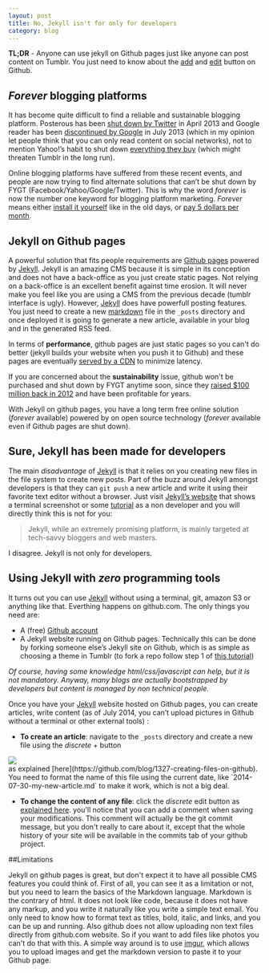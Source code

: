 ```yaml
---
layout: post
title: No, Jekyll isn't for only for developers
category: blog
---
```

**TL;DR** -  Anyone can use jekyll on Github pages just like anyone can post content on Tumblr. You just need to know about the [add](https://help.github.com/articles/creating-new-files) and [edit](https://help.github.com/articles/editing-files-in-your-repository) button on Github.

## _Forever_ blogging platforms

It has become quite difficult to find a reliable and sustainable blogging platform. Posterous has been [shut down by Twitter](http://www.posterous.com/) in April 2013 and Google reader has been [discontinued by Google](http://www.google.com/reader/about/) in July 2013 (which in my opinion let people think that you can only read content on social networks), not to mention Yahoo!’s habit to shut down [everything they buy](http://bgr.com/2014/03/07/yahoo-shutting-down-startups/) (which might threaten Tumblr in the long run). 

Online blogging platforms have suffered from these recent events, and people are now trying to find alternate solutions that can’t be shut down by FYGT (Facebook/Yahoo/Google/Twitter). This is why the word _forever_ is now the number one keyword for blogging platform marketing. _Forever_ means either [install it yourself](https://ghost.org/pricing/) like in the old days, or [pay 5 dollars per month](https://posthaven.com/). 

## Jekyll on Github pages

A powerful solution that fits people requirements are [Github pages](https://pages.github.com/) powered by [Jekyll](http://jekyllrb.com/). Jekyll is an amazing CMS because it is simple in its conception and does not have a back-office as you just create static pages. Not relying on a back-office is an excellent benefit against time erosion. It will never make you feel like you are using a CMS from the previous decade (tumblr interface is ugly). However, [Jekyll](http://jekyllrb.com/) does have powerfull posting features. You just need to create a new [markdown](http://daringfireball.net/projects/markdown/) file in the `_posts` directory and once deployed it is going to generate a new article, available in your blog and in the generated RSS feed.

In terms of **performance**, github pages are just static pages so you can't do better (jekyll builds your website when you push it to Github) and these pages are eventually [served by a CDN](https://github.com/blog/1715-faster-more-awesome-github-pages) to minimize latency.

If you are concerned about the **sustainability** issue, github won't be purchased and shut down by FYGT anytime soon, since they [raised $100 million back in 2012](http://peter.a16z.com/2012/07/09/software-eats-software-development/) and have been profitable for years.

With Jekyll on github pages, you have a long term free online solution (*forever* available) powered by on open source technology (*forever* available even if Github pages are shut down).

## Sure, Jekyll has been made for developers

The main _disadvantage_ of [Jekyll](http://jekyllrb.com/) is that it relies on you creating new files in the file system to create new posts. Part of the buzz around Jekyll amongst developers is that they can `git push` a new article and write it using their favorite text editor without a browser. Just visit [Jekyll’s website](http://jekyllrb.com/) that shows a terminal screenshot or some [tutorial](http://learn.andrewmunsell.com/learn/jekyll-by-example/introduction) as a non developer and you will directly think this is not for you:

>Jekyll, while an extremely promising platform, is mainly targeted at tech-savvy bloggers and web masters.

I disagree. Jekyll is not only for developers.

## Using Jekyll with _zero_ programming tools

It turns out you can use [Jekyll](http://jekyllrb.com/) without using a terminal, git, amazon S3 or anything like that. Everthing happens on github.com. The only things you need are:
- A (free) [Github account](https://github.com/join)
- A Jekyll website running on Github pages. Technically this can be done by forking someone else’s Jekyll site on Github, which is as simple as choosing a theme in Tumblr (to fork a repo follow step 1 of [this tutorial](https://help.github.com/articles/fork-a-repo))

*Of course, having some knowledge html/css/javascript can help, but it is not mandatory. Anyway, many blogs are actually bootstrapped by developers but content is managed by non technical people.*

Once you have your [Jekyll](http://jekyllrb.com/) website hosted on Github pages, you can create articles, write content (as of July 2014, you can’t upload pictures in Github without a terminal or other external tools) : 

-   **To create an article**: navigate to the `_posts` directory and create a new file using the *discrete* + button
<div><img src="https://camo.githubusercontent.com/8fdc501d6746c307ada3d168e5db7b8d1b12cd75/687474703a2f2f636c2e6c792f4c4c65302f6e65772d66696c652e6a7067"> </div> as explained [here](https://github.com/blog/1327-creating-files-on-github).
You need to format the name of this file using the current date, like `2014-07-30-my-new-article.md` to make it work, which is not a big deal. 

- **To change the content of any file**: click the *discrete* edit button as [explained here](https://help.github.com/articles/editing-files-in-your-repository). you'll notice that you can add a comment when saving your modifications. This comment will actually be the git commit message, but you don't really to care about it, except that the whole history of your site will be available in the commits tab of your github project. 

##Limitations

Jekyll on github pages is great, but don't expect it to have all possible CMS features you could think of. First of all, you can see it as a limitation or not, but you need to learn the basics of the Markdown language. Markdown is the contrary of html. It does not look like code, because it does not have any markup, and you write it naturally like you write a simple text email. You only need to know how to format text as titles, bold, italic, and links, and you can be up and running. 
Also github does not allow uploading non text files directly from github.com website. So if you want to add files like photos you can't do that with this. A simple way around is to use [imgur](http://imgur.com/), which allows you to upload images and get the markdown version to paste it to your Github page. 


